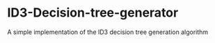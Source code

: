 # ID3-Decision-tree-generator
A simple implementation of the ID3 decision tree generation algorithm
